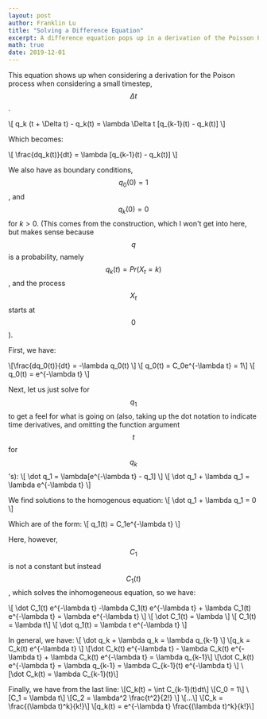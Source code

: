 ```yaml
---
layout: post
author: Franklin Lu
title: "Solving a Difference Equation"
excerpt: A difference equation pops up in a derivation of the Poisson Process, which reminds an old dog of some calculus he learned back in physics.
math: true
date: 2019-12-01
---
```


This equation shows up when considering a derivation for the Poison process when considering a small timestep, $$\Delta t$$.

\\[ q_k (t + \Delta t) - q_k(t) = \lambda \Delta t [q_{k-1}(t) - q_k(t)] \\]

Which becomes:

\\[ \frac{dq_k(t)}{dt} = \lambda [q_{k-1}(t) - q_k(t)] \\]

We also have as boundary conditions, $$q_0(0) = 1$$, and $$q_k(0) = 0$$ for $k > 0$. (This comes from the construction, which I won't get into here, but makes sense because $$q$$ is a probability, namely $$q_k(t) = Pr(X_t = k)$$, and the process $$X_t$$ starts at $$0$$).

First, we have:

\\[\frac{dq_0(t)}{dt} = -\lambda q_0(t) \\]
\\[ q_0(t) = C_0e^{-\lambda t} = 1\\]
\\[ q_0(t) = e^{-\lambda t} \\]

Next, let us just solve for $$q_1$$ to get a feel for what is going on (also, taking up the dot notation to indicate time derivatives, and omitting the function argument $$t$$ for $$q_k$$'s):
\\[ \dot q_1 = \lambda[e^{-\lambda t} - q_1] \\]
\\[ \dot q_1 + \lambda q_1 = \lambda e^{-\lambda t} \\]

We find solutions to the homogenous equation:
\\[ \dot q_1 + \lambda q_1 = 0 \\]

Which are of the form:
\\[ q_1(t) = C_1e^{-\lambda t} \\]

Here, however, $$C_1$$ is not a constant but instead $$C_1(t)$$, which solves the inhomogeneous equation, so we have:

\\[ \dot C_1(t) e^{-\lambda t} -\lambda C_1(t) e^{-\lambda t} + \lambda C_1(t) e^{-\lambda t} = \lambda e^{-\lambda t} \\]
\\[ \dot C_1(t) = \lambda \\]
\\[ C_1(t) = \lambda t\\]
\\[ \dot q_1(t) = \lambda t e^{-\lambda t} \\]

In general, we have:
\\[ \dot q_k + \lambda q_k = \lambda q_{k-1} \\]
\\[q_k = C_k(t) e^{-\lambda t} \\]
\\[\dot C_k(t) e^{-\lambda t} - \lambda C_k(t) e^{-\lambda t} + \lambda C_k(t) e^{-\lambda t} = \lambda q_{k-1}\\]
\\[\dot C_k(t) e^{-\lambda t} = \lambda q_{k-1} = \lambda C_{k-1}(t) e^{-\lambda t} \\]
\\[\dot C_k(t) = \lambda C_{k-1}(t)\\]

Finally, we have from the last line:
\\[C_k(t) = \int C_{k-1}(t)dt\\]
\\[C_0 = 1\\]
\\[C_1 = \lambda t\\]
\\[C_2 = \lambda^2 \frac{t^2}{2!} \\]
\\[...\\]
\\[C_k = \frac{(\lambda t)^k}{k!}\\]
\\[q_k(t) = e^{-\lambda t} \frac{(\lambda t)^k}{k!}\\]
